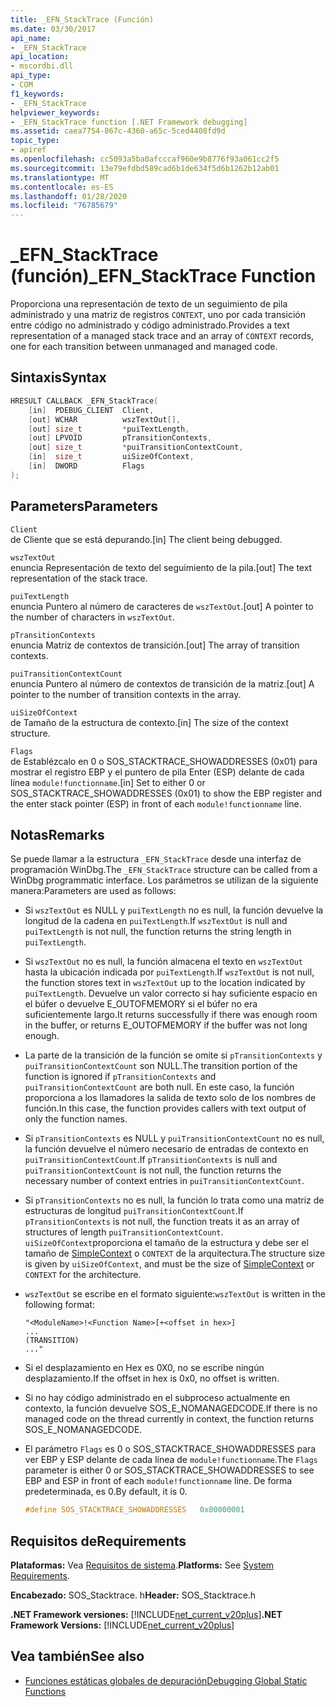 ```yaml
---
title: _EFN_StackTrace (Función)
ms.date: 03/30/2017
api_name:
- _EFN_StackTrace
api_location:
- mscordbi.dll
api_type:
- COM
f1_keywords:
- _EFN_StackTrace
helpviewer_keywords:
- _EFN_StackTrace function [.NET Framework debugging]
ms.assetid: caea7754-867c-4360-a65c-5ced4408fd9d
topic_type:
- apiref
ms.openlocfilehash: cc5093a5ba0afcccaf960e9b8776f93a061cc2f5
ms.sourcegitcommit: 13e79efdbd589cad6b1de634f5d6b1262b12ab01
ms.translationtype: MT
ms.contentlocale: es-ES
ms.lasthandoff: 01/28/2020
ms.locfileid: "76785679"
---
```

# <a name="_efn_stacktrace-function"></a><span data-ttu-id="989fe-102">\_EFN\_StackTrace (función)</span><span class="sxs-lookup"><span data-stu-id="989fe-102">\_EFN\_StackTrace Function</span></span>
<span data-ttu-id="989fe-103">Proporciona una representación de texto de un seguimiento de pila administrado y una matriz de registros `CONTEXT`, uno por cada transición entre código no administrado y código administrado.</span><span class="sxs-lookup"><span data-stu-id="989fe-103">Provides a text representation of a managed stack trace and an array of `CONTEXT` records, one for each transition between unmanaged and managed code.</span></span>  
  
## <a name="syntax"></a><span data-ttu-id="989fe-104">Sintaxis</span><span class="sxs-lookup"><span data-stu-id="989fe-104">Syntax</span></span>  
  
```cpp  
HRESULT CALLBACK _EFN_StackTrace(  
    [in]  PDEBUG_CLIENT  Client,  
    [out] WCHAR          wszTextOut[],  
    [out] size_t         *puiTextLength,  
    [out] LPVOID         pTransitionContexts,  
    [out] size_t         *puiTransitionContextCount,  
    [in]  size_t         uiSizeOfContext,  
    [in]  DWORD          Flags  
);  
```  
  
## <a name="parameters"></a><span data-ttu-id="989fe-105">Parameters</span><span class="sxs-lookup"><span data-stu-id="989fe-105">Parameters</span></span>  
 `Client`  
 <span data-ttu-id="989fe-106">de Cliente que se está depurando.</span><span class="sxs-lookup"><span data-stu-id="989fe-106">[in] The client being debugged.</span></span>  
  
 `wszTextOut`  
 <span data-ttu-id="989fe-107">enuncia Representación de texto del seguimiento de la pila.</span><span class="sxs-lookup"><span data-stu-id="989fe-107">[out] The text representation of the stack trace.</span></span>  
  
 `puiTextLength`  
 <span data-ttu-id="989fe-108">enuncia Puntero al número de caracteres de `wszTextOut`.</span><span class="sxs-lookup"><span data-stu-id="989fe-108">[out] A pointer to the number of characters in `wszTextOut`.</span></span>  
  
 `pTransitionContexts`  
 <span data-ttu-id="989fe-109">enuncia Matriz de contextos de transición.</span><span class="sxs-lookup"><span data-stu-id="989fe-109">[out] The array of transition contexts.</span></span>  
  
 `puiTransitionContextCount`  
 <span data-ttu-id="989fe-110">enuncia Puntero al número de contextos de transición de la matriz.</span><span class="sxs-lookup"><span data-stu-id="989fe-110">[out] A pointer to the number of transition contexts in the array.</span></span>  
  
 `uiSizeOfContext`  
 <span data-ttu-id="989fe-111">de Tamaño de la estructura de contexto.</span><span class="sxs-lookup"><span data-stu-id="989fe-111">[in] The size of the context structure.</span></span>  
  
 `Flags`  
 <span data-ttu-id="989fe-112">de Establézcalo en 0 o SOS_STACKTRACE_SHOWADDRESSES (0x01) para mostrar el registro EBP y el puntero de pila Enter (ESP) delante de cada línea `module!functionname`.</span><span class="sxs-lookup"><span data-stu-id="989fe-112">[in] Set to either 0 or SOS_STACKTRACE_SHOWADDRESSES (0x01) to show the EBP register and the enter stack pointer (ESP) in front of each `module!functionname` line.</span></span>  
  
## <a name="remarks"></a><span data-ttu-id="989fe-113">Notas</span><span class="sxs-lookup"><span data-stu-id="989fe-113">Remarks</span></span>  
 <span data-ttu-id="989fe-114">Se puede llamar a la estructura `_EFN_StackTrace` desde una interfaz de programación WinDbg.</span><span class="sxs-lookup"><span data-stu-id="989fe-114">The `_EFN_StackTrace` structure can be called from a WinDbg programmatic interface.</span></span> <span data-ttu-id="989fe-115">Los parámetros se utilizan de la siguiente manera:</span><span class="sxs-lookup"><span data-stu-id="989fe-115">Parameters are used as follows:</span></span>  
  
- <span data-ttu-id="989fe-116">Si `wszTextOut` es NULL y `puiTextLength` no es null, la función devuelve la longitud de la cadena en `puiTextLength`.</span><span class="sxs-lookup"><span data-stu-id="989fe-116">If `wszTextOut` is null and `puiTextLength` is not null, the function returns the string length in `puiTextLength`.</span></span>  
  
- <span data-ttu-id="989fe-117">Si `wszTextOut` no es null, la función almacena el texto en `wszTextOut` hasta la ubicación indicada por `puiTextLength`.</span><span class="sxs-lookup"><span data-stu-id="989fe-117">If `wszTextOut` is not null, the function stores text in `wszTextOut` up to the location indicated by `puiTextLength`.</span></span> <span data-ttu-id="989fe-118">Devuelve un valor correcto si hay suficiente espacio en el búfer o devuelve E_OUTOFMEMORY si el búfer no era suficientemente largo.</span><span class="sxs-lookup"><span data-stu-id="989fe-118">It returns successfully if there was enough room in the buffer, or returns E_OUTOFMEMORY if the buffer was not long enough.</span></span>  
  
- <span data-ttu-id="989fe-119">La parte de la transición de la función se omite si `pTransitionContexts` y `puiTransitionContextCount` son NULL.</span><span class="sxs-lookup"><span data-stu-id="989fe-119">The transition portion of the function is ignored if `pTransitionContexts` and `puiTransitionContextCount` are both null.</span></span> <span data-ttu-id="989fe-120">En este caso, la función proporciona a los llamadores la salida de texto solo de los nombres de función.</span><span class="sxs-lookup"><span data-stu-id="989fe-120">In this case, the function provides callers with text output of only the function names.</span></span>  
  
- <span data-ttu-id="989fe-121">Si `pTransitionContexts` es NULL y `puiTransitionContextCount` no es null, la función devuelve el número necesario de entradas de contexto en `puiTransitionContextCount`.</span><span class="sxs-lookup"><span data-stu-id="989fe-121">If `pTransitionContexts` is null and `puiTransitionContextCount` is not null, the function returns the necessary number of context entries in `puiTransitionContextCount`.</span></span>  
  
- <span data-ttu-id="989fe-122">Si `pTransitionContexts` no es null, la función lo trata como una matriz de estructuras de longitud `puiTransitionContextCount`.</span><span class="sxs-lookup"><span data-stu-id="989fe-122">If `pTransitionContexts` is not null, the function treats it as an array of structures of length `puiTransitionContextCount`.</span></span> <span data-ttu-id="989fe-123">`uiSizeOfContext`proporciona el tamaño de la estructura y debe ser el tamaño de [SimpleContext](stacktrace-simplecontext-structure.md) o `CONTEXT` de la arquitectura.</span><span class="sxs-lookup"><span data-stu-id="989fe-123">The structure size is given by `uiSizeOfContext`, and must be the size of [SimpleContext](stacktrace-simplecontext-structure.md) or `CONTEXT` for the architecture.</span></span>  
  
- <span data-ttu-id="989fe-124">`wszTextOut` se escribe en el formato siguiente:</span><span class="sxs-lookup"><span data-stu-id="989fe-124">`wszTextOut` is written in the following format:</span></span>  
  
    ```output  
    "<ModuleName>!<Function Name>[+<offset in hex>]  
    ...  
    (TRANSITION)  
    ..."  
    ```  
  
- <span data-ttu-id="989fe-125">Si el desplazamiento en Hex es 0X0, no se escribe ningún desplazamiento.</span><span class="sxs-lookup"><span data-stu-id="989fe-125">If the offset in hex is 0x0, no offset is written.</span></span>  
  
- <span data-ttu-id="989fe-126">Si no hay código administrado en el subproceso actualmente en contexto, la función devuelve SOS_E_NOMANAGEDCODE.</span><span class="sxs-lookup"><span data-stu-id="989fe-126">If there is no managed code on the thread currently in context, the function returns SOS_E_NOMANAGEDCODE.</span></span>  
  
- <span data-ttu-id="989fe-127">El parámetro `Flags` es 0 o SOS_STACKTRACE_SHOWADDRESSES para ver EBP y ESP delante de cada línea de `module!functionname`.</span><span class="sxs-lookup"><span data-stu-id="989fe-127">The `Flags` parameter is either 0 or SOS_STACKTRACE_SHOWADDRESSES to see EBP and ESP in front of each `module!functionname` line.</span></span> <span data-ttu-id="989fe-128">De forma predeterminada, es 0.</span><span class="sxs-lookup"><span data-stu-id="989fe-128">By default, it is 0.</span></span>  
  
    ```cpp  
    #define SOS_STACKTRACE_SHOWADDRESSES   0x00000001  
    ```  
  
## <a name="requirements"></a><span data-ttu-id="989fe-129">Requisitos de</span><span class="sxs-lookup"><span data-stu-id="989fe-129">Requirements</span></span>  
 <span data-ttu-id="989fe-130">**Plataformas:** Vea [Requisitos de sistema](../../../../docs/framework/get-started/system-requirements.md).</span><span class="sxs-lookup"><span data-stu-id="989fe-130">**Platforms:** See [System Requirements](../../../../docs/framework/get-started/system-requirements.md).</span></span>  
  
 <span data-ttu-id="989fe-131">**Encabezado:** SOS_Stacktrace. h</span><span class="sxs-lookup"><span data-stu-id="989fe-131">**Header:** SOS_Stacktrace.h</span></span>  
  
 <span data-ttu-id="989fe-132">**.NET Framework versiones:** [!INCLUDE[net_current_v20plus](../../../../includes/net-current-v20plus-md.md)]</span><span class="sxs-lookup"><span data-stu-id="989fe-132">**.NET Framework Versions:** [!INCLUDE[net_current_v20plus](../../../../includes/net-current-v20plus-md.md)]</span></span>  
  
## <a name="see-also"></a><span data-ttu-id="989fe-133">Vea también</span><span class="sxs-lookup"><span data-stu-id="989fe-133">See also</span></span>

- [<span data-ttu-id="989fe-134">Funciones estáticas globales de depuración</span><span class="sxs-lookup"><span data-stu-id="989fe-134">Debugging Global Static Functions</span></span>](debugging-global-static-functions.md)
